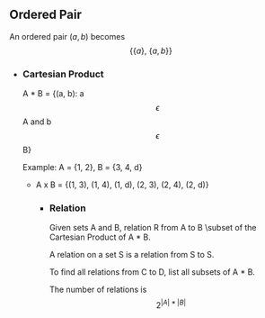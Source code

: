 ## Ordered Pair
An ordered pair $( a, b )$ becomes 
$$\{\{a\}\text{, }\{a,b\}\}$$
- ### Cartesian Product
  A * B = {(a, b): a $$\epsilon$$A and b $$\epsilon$$ B}
  
  Example: A = {1, 2}, B = {3, 4, d}
  * A x B = {(1, 3), (1, 4), (1, d), (2, 3), (2, 4), (2, d)}
	- ### Relation
	  Given sets A and B, relation R from A to B \subset of the Cartesian Product of A * B.
	  
	  A relation on a set S is a relation from S to S.
	  
	  To find all relations from C to D, list all subsets of A * B.
	  
	  The number of relations is $$2^{|A|*|B|}$$
